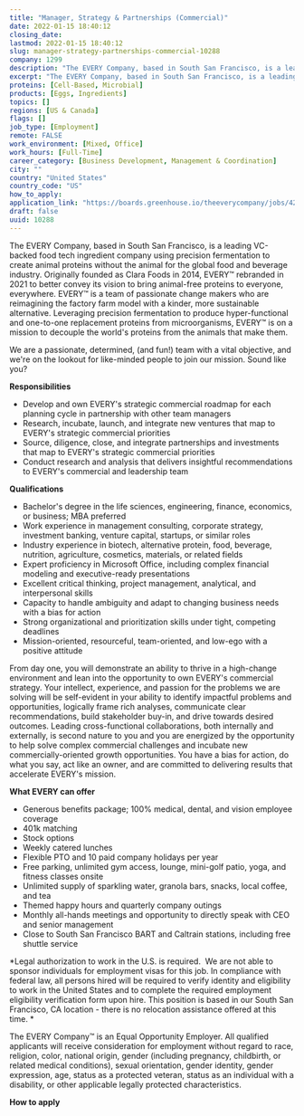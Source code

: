 ```yaml
---
title: "Manager, Strategy & Partnerships (Commercial)"
date: 2022-01-15 18:40:12
closing_date: 
lastmod: 2022-01-15 18:40:12
slug: manager-strategy-partnerships-commercial-10288
company: 1299
description: "The EVERY Company, based in South San Francisco, is a leading VC-backed food tech ingredient company using precision fermentation to create animal proteins without the animal for the global food and beverage industry. Originally founded as Clara Foods in 2014, EVERY™ rebranded in 2021 to better convey its vision to bring animal-free proteins to everyone, everywhere. EVERY™ is a team of passionate change makers who are reimagining the factory farm model with a kinder, more sustainable alternative."
excerpt: "The EVERY Company, based in South San Francisco, is a leading VC-backed food tech ingredient company using precision fermentation to create animal proteins without the animal for the global food and beverage industry. Originally founded as Clara Foods in 2014, EVERY™ rebranded in 2021 to better convey its vision to bring animal-free proteins to everyone, everywhere. EVERY™ is a team of passionate change makers who are reimagining the factory farm model with a kinder, more sustainable alternative."
proteins: [Cell-Based, Microbial]
products: [Eggs, Ingredients]
topics: []
regions: [US & Canada]
flags: []
job_type: [Employment]
remote: FALSE
work_environment: [Mixed, Office]
work_hours: [Full-Time]
career_category: [Business Development, Management & Coordination]
city: ""
country: "United States"
country_code: "US"
how_to_apply: 
application_link: "https://boards.greenhouse.io/theeverycompany/jobs/4275265004"
draft: false
uuid: 10288
---
```

The EVERY Company, based in South San Francisco, is a leading VC-backed
food tech ingredient company using precision fermentation to create
animal proteins without the animal for the global food and beverage
industry. Originally founded as Clara Foods in 2014, EVERY™ rebranded in
2021 to better convey its vision to bring animal-free proteins to
everyone, everywhere. EVERY™ is a team of passionate change makers who
are reimagining the factory farm model with a kinder, more sustainable
alternative. Leveraging precision fermentation to produce
hyper-functional and one-to-one replacement proteins from
microorganisms, EVERY™ is on a mission to decouple the world's proteins
from the animals that make them.

We are a passionate, determined, (and fun!) team with a vital objective,
and we\'re on the lookout for like-minded people to join our mission.
Sound like you?

**Responsibilities**

-   Develop and own EVERY's strategic commercial roadmap for each
    planning cycle in partnership with other team managers
-   Research, incubate, launch, and integrate new ventures that map to
    EVERY's strategic commercial priorities
-   Source, diligence, close, and integrate partnerships and investments
    that map to EVERY\'s strategic commercial priorities
-   Conduct research and analysis that delivers insightful
    recommendations to EVERY\'s commercial and leadership team

**Qualifications**

-   Bachelor\'s degree in the life sciences, engineering, finance,
    economics, or business; MBA preferred
-   Work experience in management consulting, corporate strategy,
    investment banking, venture capital, startups, or similar roles
-   Industry experience in biotech, alternative protein, food, beverage,
    nutrition, agriculture, cosmetics, materials, or related fields
-   Expert proficiency in Microsoft Office, including complex financial
    modeling and executive-ready presentations
-   Excellent critical thinking, project management, analytical, and
    interpersonal skills
-   Capacity to handle ambiguity and adapt to changing business needs
    with a bias for action
-   Strong organizational and prioritization skills under tight,
    competing deadlines
-   Mission-oriented, resourceful, team-oriented, and low-ego with a
    positive attitude

From day one, you will demonstrate an ability to thrive in a high-change
environment and lean into the opportunity to own EVERY's commercial
strategy. Your intellect, experience, and passion for the problems we
are solving will be self-evident in your ability to identify impactful
problems and opportunities, logically frame rich analyses, communicate
clear recommendations, build stakeholder buy-in, and drive towards
desired outcomes. Leading cross-functional collaborations, both
internally and externally, is second nature to you and you are energized
by the opportunity to help solve complex commercial challenges and
incubate new commercially-oriented growth opportunities. You have a bias
for action, do what you say, act like an owner, and are committed to
delivering results that accelerate EVERY's mission.

**What EVERY can offer**

-   Generous benefits package; 100% medical, dental, and vision employee
    coverage
-   401k matching
-   Stock options
-   Weekly catered lunches
-   Flexible PTO and 10 paid company holidays per year
-   Free parking, unlimited gym access, lounge, mini-golf patio, yoga,
    and fitness classes onsite
-   Unlimited supply of sparkling water, granola bars, snacks, local
    coffee, and tea
-   Themed happy hours and quarterly company outings
-   Monthly all-hands meetings and opportunity to directly speak with
    CEO and senior management
-   Close to South San Francisco BART and Caltrain stations, including
    free shuttle service

*Legal authorization to work in the U.S. is required.  We are not able
to sponsor individuals for employment visas for this job. In compliance
with federal law, all persons hired will be required to verify identity
and eligibility to work in the United States and to complete the
required employment eligibility verification form upon hire. This
position is based in our South San Francisco, CA location - there is no
relocation assistance offered at this time. *

The EVERY Company™ is an Equal Opportunity Employer. All qualified
applicants will receive consideration for employment without regard to
race, religion, color, national origin, gender (including pregnancy,
childbirth, or related medical conditions), sexual orientation, gender
identity, gender expression, age, status as a protected veteran, status
as an individual with a disability, or other applicable legally
protected characteristics.


**How to apply**



